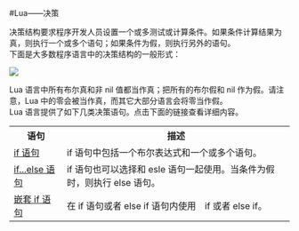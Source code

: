 #Lua——决策  

决策结构要求程序开发人员设置一个或多测试或计算条件。如果条件计算结果为真，则执行一个或多个语句；如果条件为假，则执行另外的语句。  
下面是大多数程序语言中的决策结构的一般形式：  

![](http://www.tutorialspoint.com/lua/images/decision_making.jpg)  

Lua 语言中所有布尔真和非 nil 值都当作真；把所有的布尔假和 nil 作为假。请注意，Lua 中的零会被当作真，而其它大部分语言会将零当作假。  
Lua 语言提供了如下几类决策语句。点击下面的链接查看详细内容。
<table>
	<tr>
		<th>语句</th>
		<th>描述</th>
	</tr>
	<tr>
		<td><a href = "./if-statement.md" >if 语句</a></td>
		<td>if 语句中包括一个布尔表达式和一个或多个语句。</td>
	</tr>
	<tr>
		<td><a href = "./if-else-if-statement.md" >if...else 语句</a></td>
		<td>if 语句也可以选择和 esle 语句一起使用。当条件为假时，则执行 else 语句。</td>
	</tr>
	<tr>
		<td><a href = "./nested-if-statement.md" >嵌套 if 语句</a></td>
		<td>在 if 语句或者 else if 语句内使用　if 或者 else if。</td>
	</tr>
</table>